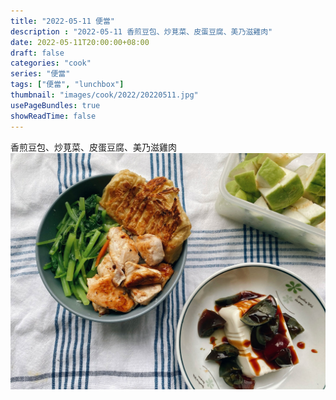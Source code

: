 ```yaml
---
title: "2022-05-11 便當"
description : "2022-05-11 香煎豆包、炒莧菜、皮蛋豆腐、美乃滋雞肉"
date: 2022-05-11T20:00:00+08:00
draft: false
categories: "cook"
series: "便當"
tags: ["便當", "lunchbox"]
thumbnail: "images/cook/2022/20220511.jpg"
usePageBundles: true
showReadTime: false
---
```


香煎豆包、炒莧菜、皮蛋豆腐、美乃滋雞肉
![2022-05-11 香煎豆包、炒莧菜、皮蛋豆腐、美乃滋雞肉](20220511_bento_1.jpg)


